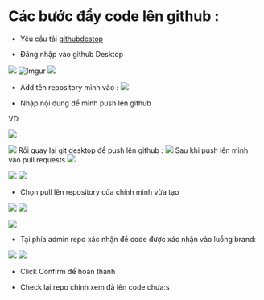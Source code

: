 # Các bước đẩy code lên github : 

- Yêu cầu  tải [githubdestop](https://desktop.github.com/)

- Đăng nhập vào github Desktop 

![](https://i.imgur.com/vYTu7Rl.png)
![Imgur](https://i.imgur.com/aE8icMf.png)
![](images/Screenshot_1.png)
- Add tên repository mình vào : 
![](images/Screenshot_2.png)

- Nhập nội dung để mình push lên github 

VD 

![](images/Screenshot_3.png)

![](images/Screenshot_4.png)
Rồi quay lại git desktop để push lên github : 
![](images/Screenshot_5.png)
Sau khi push lên mình vào pull requests
![](images/Screenshot_6.png)

![](images/Screenshot_7.png)
![](images/Screenshot_8.png)

- Chọn pull lên repository của chính mình vừa tạo 

![](images/Screenshot_9.png)
![](images/Screenshot_10.png)

![](images/Screenshot_11.png)
- Tại phía admin repo xác nhận để code được xác nhận vào luồng brand:

![](images/Screenshot_12.png)
![](images/Screenshot_13.png)

- Click Confirm để hoàn thành

- Check lại repo chính xem đã lên code chưa:s